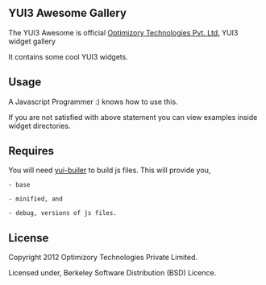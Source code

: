 ## YUI3 Awesome Gallery

The YUI3 Awesome is official [Optimizory Technologies Pvt. Ltd.](http://optimizory.com) YUI3 widget gallery

It contains some cool YUI3 widgets.

## Usage

A Javascript Programmer :) knows how to use this.

If you are not satisfied with above statement you can view examples inside widget directories.

## Requires

You will need [yui-builer](http://yuilibrary.com/projects/builder/) to build js files. This will provide you,

    - base

    - minified, and

    - debug, versions of js files.

## License

Copyright 2012 Optimizory Technologies Private Limited.

Licensed under, Berkeley Software Distribution (BSD) Licence.
